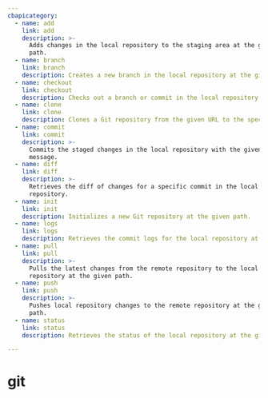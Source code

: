 ```yaml
---
cbapicategory:
  - name: add
    link: add
    description: >-
      Adds changes in the local repository to the staging area at the given
      path.
  - name: branch
    link: branch
    description: Creates a new branch in the local repository at the given path.
  - name: checkout
    link: checkout
    description: Checks out a branch or commit in the local repository at the given path.
  - name: clone
    link: clone
    description: Clones a Git repository from the given URL to the specified path.
  - name: commit
    link: commit
    description: >-
      Commits the staged changes in the local repository with the given commit
      message.
  - name: diff
    link: diff
    description: >-
      Retrieves the diff of changes for a specific commit in the local
      repository.
  - name: init
    link: init
    description: Initializes a new Git repository at the given path.
  - name: logs
    link: logs
    description: Retrieves the commit logs for the local repository at the given path.
  - name: pull
    link: pull
    description: >-
      Pulls the latest changes from the remote repository to the local
      repository at the given path.
  - name: push
    link: push
    description: >-
      Pushes local repository changes to the remote repository at the given
      path.
  - name: status
    link: status
    description: Retrieves the status of the local repository at the given path.

---
```

# git
<CBAPICategory />
